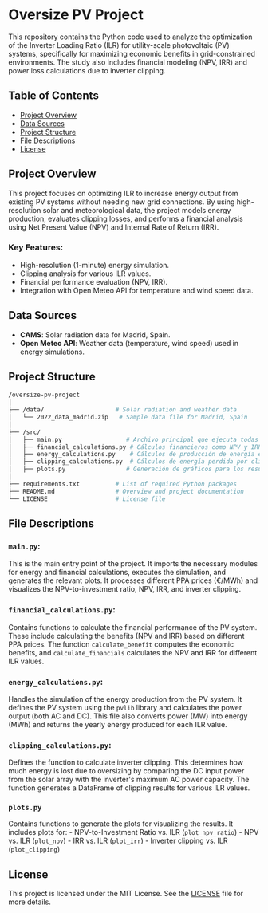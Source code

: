 # **Oversize PV Project**
This repository contains the Python code used to analyze the optimization of the Inverter Loading Ratio (ILR) for utility-scale photovoltaic (PV) systems, specifically for maximizing economic benefits in grid-constrained environments. The study also includes financial modeling (NPV, IRR) and power loss calculations due to inverter clipping.

## **Table of Contents**
- [Project Overview](#project-overview)
- [Data Sources](#data-sources)
- [Project Structure](#project-structure)
- [File Descriptions](#file-descriptions)
- [License](#license)

## **Project Overview**
This project focuses on optimizing ILR to increase energy output from existing PV systems without needing new grid connections. By using high-resolution solar and meteorological data, the project models energy production, evaluates clipping losses, and performs a financial analysis using Net Present Value (NPV) and Internal Rate of Return (IRR).

### **Key Features:**
- High-resolution (1-minute) energy simulation.
- Clipping analysis for various ILR values.
- Financial performance evaluation (NPV, IRR).
- Integration with Open Meteo API for temperature and wind speed data.
  
## **Data Sources**
- **CAMS**: Solar radiation data for Madrid, Spain.
- **Open Meteo API**: Weather data (temperature, wind speed) used in energy simulations.

## **Project Structure**

```bash
/oversize-pv-project
│
├── /data/                    # Solar radiation and weather data
│   └── 2022_data_madrid.zip   # Sample data file for Madrid, Spain
│
├── /src/
│   ├── main.py                  # Archivo principal que ejecuta todas las funciones
│   ├── financial_calculations.py # Cálculos financieros como NPV y IRR
│   ├── energy_calculations.py    # Cálculos de producción de energía en MW y MWh
│   ├── clipping_calculations.py  # Cálculos de energía perdida por clipping
│   ├── plots.py                 # Generación de gráficos para los resultados
│
├── requirements.txt          # List of required Python packages
├── README.md                 # Overview and project documentation
└── LICENSE                   # License file
```
## **File Descriptions**

### `main.py`: 
  This is the main entry point of the project. It imports the necessary modules for energy and financial calculations, executes the simulation, and generates the relevant plots. It processes different PPA prices (€/MWh) and visualizes the NPV-to-investment ratio, NPV, IRR, and inverter clipping.

### `financial_calculations.py`: 
  Contains functions to calculate the financial performance of the PV system. These include calculating the benefits (NPV and IRR) based on different PPA prices. The function `calculate_benefit` computes the economic benefits, and `calculate_financials` calculates the NPV and IRR for different ILR values.

### `energy_calculations.py`: 
  Handles the simulation of the energy production from the PV system. It defines the PV system using the `pvlib` library and calculates the power output (both AC and DC). This file also converts power (MW) into energy (MWh) and returns the yearly energy produced for each ILR value.

### `clipping_calculations.py`: 
  Defines the function to calculate inverter clipping. This determines how much energy is lost due to oversizing by comparing the DC input power from the solar array with the inverter's maximum AC power capacity. The function generates a DataFrame of clipping results for various ILR values.

### `plots.py`
  Contains functions to generate the plots for visualizing the results. It includes plots for:
    - NPV-to-Investment Ratio vs. ILR (`plot_npv_ratio`)
    - NPV vs. ILR (`plot_npv`)
    - IRR vs. ILR (`plot_irr`)
    - Inverter clipping vs. ILR (`plot_clipping`)

## License
This project is licensed under the MIT License. See the [LICENSE](notebooks/LICENSE) file for more details.
